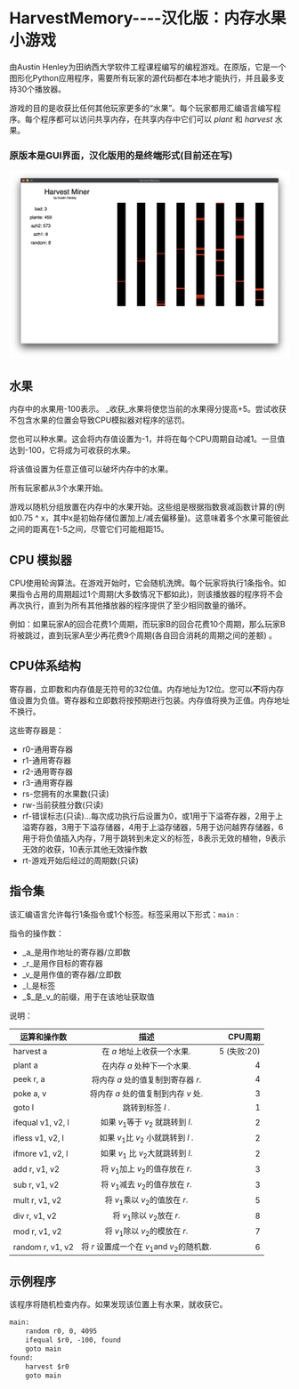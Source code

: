 # HarvestMemory----汉化版：内存水果小游戏

由Austin Henley为田纳西大学软件工程课程编写的编程游戏。在原版，它是一个图形化Python应用程序，需要所有玩家的源代码都在本地才能执行，并且最多支持30个播放器。

游戏的目的是收获比任何其他玩家更多的“水果”。每个玩家都用汇编语言编写程序。每个程序都可以访问共享内存，在共享内存中它们可以 _plant_ 和 _harvest_ 水果。

### 原版本是GUI界面，汉化版用的是终端形式(目前还在写)
![Harvest Memory的GUI](https://github.com/AZHenley/HarvestMemory/blob/master/screenshot.png)


## 水果

内存中的水果用-100表示​​。 _收获_水果将使您当前的水果得分提高+5。尝试收获不包含水果的位置会导致CPU模拟器对程序的惩罚。

您也可以种水果。这会将内存值设置为-1，并将在每个CPU周期自动减1。一旦值达到-100，它将成为可收获的水果。

将该值设置为任意正值可以破坏内存中的水果。

所有玩家都从3个水果开始。

游戏以随机分组放置在内存中的水果开始。这些组是根据指数衰减函数计算的(例如0.75 ^ x，其中x是初始存储位置加上/减去偏移量)。这意味着多个水果可能彼此之间的距离在1-5之间，尽管它们可能相距15。


## CPU 模拟器

CPU使用轮询算法。在游戏开始时，它会随机洗牌。每个玩家将执行1条指令。如果指令占用的周期超过1个周期(大多数情况下都如此)，则该播放器的程序将不会再次执行，直到为所有其他播放器的程序提供了至少相同数量的循环。

例如：如果玩家A的回合花费1个周期，而玩家B的回合花费10个周期，那么玩家B将被跳过，直到玩家A至少再花费9个周期(各自回合消耗的周期之间的差额) 。


## CPU体系结构

寄存器，立即数和内存值是无符号的32位值。内存地址为12位。您可以**不**将内存值设置为负值。寄存器和立即数将按预期进行包装。内存值将换为正值。内存地址不换行。

这些寄存器是：
* r0-通用寄存器
* r1-通用寄存器
* r2-通用寄存器
* r3-通用寄存器
* rs-您拥有的水果数(只读)
* rw-当前获胜分数(只读)
* rf-错误标志(只读)...每次成功执行后设置为0，或1用于下溢寄存器，2用于上溢寄存器，3用于下溢存储器，4用于上溢存储器，5用于访问越界存储器，6用于将负值插入内存，7用于跳转到未定义的标签，8表示无效的植物，9表示无效的收获，10表示其他无效操作数
* rt-游戏开始后经过的周期数(只读)


## 指令集

该汇编语言允许每行1条指令或1个标签。标签采用以下形式：`main：`

指令的操作数：

* _a_是用作地址的寄存器/立即数
* _r_是用作目标的寄存器
* _v_是用作值的寄存器/立即数
* _l_是标签
* _$_是_v_的前缀，用于在该地址获取值

说明：

|运算和操作数|描述|CPU周期|
| ------------- |:-------------:| -----:|
| harvest a      | 在 _a_ 地址上收获一个水果. | 5 (失败:20) |
| plant a     | 在内存 _a_ 处种下一个水果.     |   4 |
| peek r, a | 将内存 _a_ 处的值复制到寄存器 _r_.  |    4 |
| poke a, v      | 将内存 _a_ 处的值复制到内存 _v_ 处. | 3 |
| goto l     | 跳转到标签 _l_ .      |   1 |
| ifequal v1, v2, l | 如果 _v_<sub>1</sub>等于 _v_<sub>2</sub> 就跳转到 _l_.  |    2 |
| ifless v1, v2, l      | 如果 _v_<sub>1</sub>比 _v_<sub>2</sub> 小就跳转到 _l_ . | 2 |
| ifmore v1, v2, l     | 如果 _v_<sub>1</sub> 比 _v_<sub>2</sub>大就跳转到 _l_.  |   2 |
| add r, v1, v2 |  将 _v_<sub>1</sub>加上 _v_<sub>2</sub>的值存放在 _r_.   |   3 |
| sub r, v1, v2      | 将 _v_<sub>1</sub>减去 _v_<sub>2</sub>的值存放在 _r_. | 3 |
| mult r, v1, v2     | 将 _v_<sub>1</sub>乘以 _v_<sub>2</sub>的值放在 _r_.  |   5 |
| div r, v1, v2 | 将 _v_<sub>1</sub>除以 _v_<sub>2</sub>放在 _r_.     |  8 |
| mod r, v1, v2      | 将 _v_<sub>1</sub>除以 _v_<sub>2</sub>的模放在 _r_. | 7 |
| random r, v1, v2     | 将 _r_ 设置成一个在 _v_<sub>1</sub>and _v_<sub>2</sub>的随机数.    |   6 |


## 示例程序

该程序将随机检查内存。如果发现该位置上有水果，就收获它。

    main:
        random r0, 0, 4095
        ifequal $r0, -100, found
        goto main
    found:
        harvest $r0
        goto main
